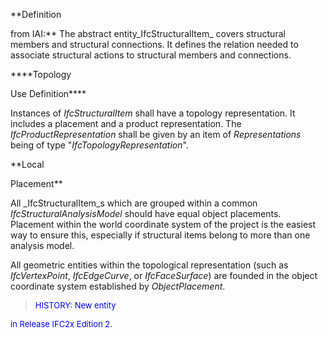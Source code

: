 **Definition

from IAI:** The abstract entity_IfcStructuralItem_ covers structural members and structural connections. It defines the relation needed to associate structural actions to structural members and connections.

****Topology

Use Definition****

Instances of _IfcStructuralItem_ shall have a topology representation. It includes a placement and a product representation. The _IfcProductRepresentation_ shall be given by an item of _Representations_ being of type "_IfcTopologyRepresentation_".

**Local

Placement**

All _IfcStructuralItem_s which are grouped within a common _IfcStructuralAnalysisModel_ should have equal object placements. Placement within the world coordinate system of the project is the easiest way to ensure this, especially if structural items belong to more than one analysis model.

All geometric entities within the topological representation (such as _IfcVertexPoint_, _IfcEdgeCurve_, or _IfcFaceSurface_) are founded in the object coordinate system established by _ObjectPlacement_.

> <font color="#0000ff" size="-1"> HISTORY: New entity

in Release IFC2x Edition 2. </font>
>